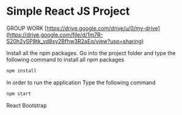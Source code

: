 # Simple React JS Project

GROUP WORK
[https://drive.google.com/drive/u/0/my-drive](https://drive.google.com/file/d/1m7R-S20h2ySP8tk_vd8sy2Bfhw3R2aEq/view?usp=sharing)











Install all the npm packages. Go into the project folder and type the following command to install all npm packages

```bash
npm install
```

In order to run the application Type the following command

```bash
npm start
```
React Bootstrap

